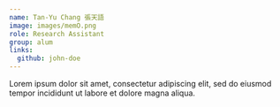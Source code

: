 ```yaml
---
name: Tan-Yu Chang 張天語
image: images/memO.png
role: Research Assistant
group: alum
links:
  github: john-doe
---
```


Lorem ipsum dolor sit amet, consectetur adipiscing elit, sed do eiusmod tempor incididunt ut labore et dolore magna aliqua.
